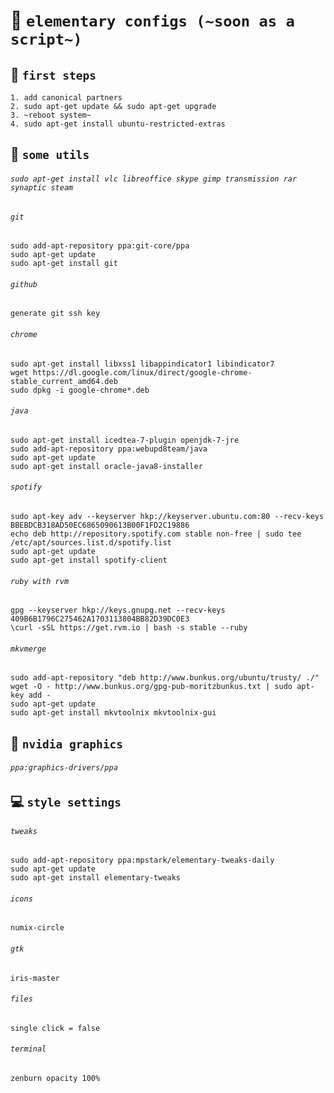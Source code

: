 # :wrench: `elementary configs (~soon as a script~)`

## :runner: `first steps`

```
1. add canonical partners
2. sudo apt-get update && sudo apt-get upgrade
3. ~reboot system~
4. sudo apt-get install ubuntu-restricted-extras
```

## :pushpin: `some utils`

###### `sudo apt-get install vlc libreoffice skype gimp transmission rar synaptic steam`

###### `git`

```
sudo add-apt-repository ppa:git-core/ppa
sudo apt-get update
sudo apt-get install git
```

###### `github`
`generate git ssh key`

###### `chrome`

```
sudo apt-get install libxss1 libappindicator1 libindicator7
wget https://dl.google.com/linux/direct/google-chrome-stable_current_amd64.deb
sudo dpkg -i google-chrome*.deb
```

###### `java`

```
sudo apt-get install icedtea-7-plugin openjdk-7-jre
sudo add-apt-repository ppa:webupd8team/java
sudo apt-get update
sudo apt-get install oracle-java8-installer
```


###### `spotify`

```
sudo apt-key adv --keyserver hkp://keyserver.ubuntu.com:80 --recv-keys BBEBDCB318AD50EC6865090613B00F1FD2C19886
echo deb http://repository.spotify.com stable non-free | sudo tee /etc/apt/sources.list.d/spotify.list
sudo apt-get update
sudo apt-get install spotify-client
```

###### `ruby with rvm`

```
gpg --keyserver hkp://keys.gnupg.net --recv-keys 409B6B1796C275462A1703113804BB82D39DC0E3
\curl -sSL https://get.rvm.io | bash -s stable --ruby
```

###### `mkvmerge`

```
sudo add-apt-repository "deb http://www.bunkus.org/ubuntu/trusty/ ./"
wget -O - http://www.bunkus.org/gpg-pub-moritzbunkus.txt | sudo apt-key add -
sudo apt-get update
sudo apt-get install mkvtoolnix mkvtoolnix-gui
```

## :milky_way: `nvidia graphics`

###### `ppa:graphics-drivers/ppa`

## :computer: `style settings`

###### `tweaks`

```
sudo add-apt-repository ppa:mpstark/elementary-tweaks-daily
sudo apt-get update
sudo apt-get install elementary-tweaks
```

###### `icons`
`numix-circle`

###### `gtk`
`iris-master`

###### `files`
`single click = false`

###### `terminal`
`zenburn opacity 100%`
